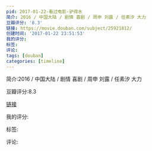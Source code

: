 ```yaml
---
pid: 2017-01-22-看过电影-驴得水
简介: 2016 / 中国大陆 / 剧情 喜剧 / 周申 刘露 / 任素汐 大力
豆瓣评分: '8.3'
链接: https://movie.douban.com/subject/25921812/
创建时间: '2017-01-22 23:51:53'
我的评分:
标签:
评论:
tags: [douban]
categories: [timeline]
---
```

简介:2016 / 中国大陆 / 剧情 喜剧 / 周申 刘露 / 任素汐 大力

豆瓣评分:8.3

[链接](https://movie.douban.com/subject/25921812/)

我的评分:

标签:

评论:

